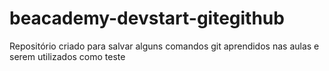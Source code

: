 # beacademy-devstart-gitegithub
Repositório criado para salvar alguns comandos git aprendidos nas aulas e serem utilizados como teste
